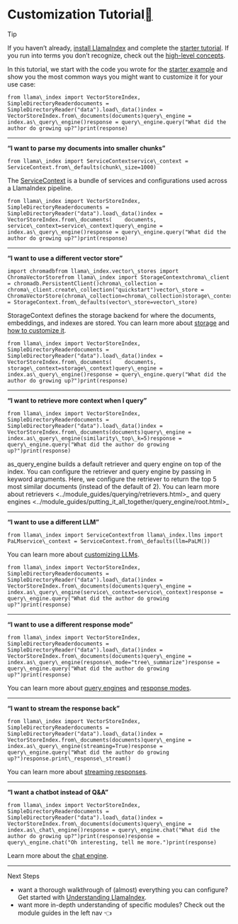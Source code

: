 Customization Tutorial[](#customization-tutorial "Permalink to this heading")
==============================================================================

Tip

If you haven’t already, [install LlamaIndex](installation.html) and complete the [starter tutorial](starter_example.html). If you run into terms you don’t recognize, check out the [high-level concepts](concepts.html).

In this tutorial, we start with the code you wrote for the [starter example](starter_example.html) and show you the most common ways you might want to customize it for your use case:


```
from llama\_index import VectorStoreIndex, SimpleDirectoryReaderdocuments = SimpleDirectoryReader("data").load\_data()index = VectorStoreIndex.from\_documents(documents)query\_engine = index.as\_query\_engine()response = query\_engine.query("What did the author do growing up?")print(response)
```


---

**“I want to parse my documents into smaller chunks”**


```
from llama\_index import ServiceContextservice\_context = ServiceContext.from\_defaults(chunk\_size=1000)
```
The [ServiceContext](../module_guides/supporting_modules/service_context.html) is a bundle of services and configurations used across a LlamaIndex pipeline.


```
from llama\_index import VectorStoreIndex, SimpleDirectoryReaderdocuments = SimpleDirectoryReader("data").load\_data()index = VectorStoreIndex.from\_documents(    documents, service\_context=service\_context)query\_engine = index.as\_query\_engine()response = query\_engine.query("What did the author do growing up?")print(response)
```


---

**“I want to use a different vector store”**


```
import chromadbfrom llama\_index.vector\_stores import ChromaVectorStorefrom llama\_index import StorageContextchroma\_client = chromadb.PersistentClient()chroma\_collection = chroma\_client.create\_collection("quickstart")vector\_store = ChromaVectorStore(chroma\_collection=chroma\_collection)storage\_context = StorageContext.from\_defaults(vector\_store=vector\_store)
```
StorageContext defines the storage backend for where the documents, embeddings, and indexes are stored. You can learn more about [storage](../module_guides/storing/storing.html) and [how to customize it](../module_guides/storing/customization.html).


```
from llama\_index import VectorStoreIndex, SimpleDirectoryReaderdocuments = SimpleDirectoryReader("data").load\_data()index = VectorStoreIndex.from\_documents(    documents, storage\_context=storage\_context)query\_engine = index.as\_query\_engine()response = query\_engine.query("What did the author do growing up?")print(response)
```


---

**“I want to retrieve more context when I query”**


```
from llama\_index import VectorStoreIndex, SimpleDirectoryReaderdocuments = SimpleDirectoryReader("data").load\_data()index = VectorStoreIndex.from\_documents(documents)query\_engine = index.as\_query\_engine(similarity\_top\_k=5)response = query\_engine.query("What did the author do growing up?")print(response)
```
as\_query\_engine builds a default retriever and query engine on top of the index. You can configure the retriever and query engine by passing in keyword arguments. Here, we configure the retriever to return the top 5 most similar documents (instead of the default of 2). You can learn more about retrievers <../module\_guides/querying/retrievers.html>\_ and query engines <../module\_guides/putting\_it\_all\_together/query\_engine/root.html>\_



---

**“I want to use a different LLM”**


```
from llama\_index import ServiceContextfrom llama\_index.llms import PaLMservice\_context = ServiceContext.from\_defaults(llm=PaLM())
```
You can learn more about [customizing LLMs](../module_guides/models/llms.html).


```
from llama\_index import VectorStoreIndex, SimpleDirectoryReaderdocuments = SimpleDirectoryReader("data").load\_data()index = VectorStoreIndex.from\_documents(documents)query\_engine = index.as\_query\_engine(service\_context=service\_context)response = query\_engine.query("What did the author do growing up?")print(response)
```


---

**“I want to use a different response mode”**


```
from llama\_index import VectorStoreIndex, SimpleDirectoryReaderdocuments = SimpleDirectoryReader("data").load\_data()index = VectorStoreIndex.from\_documents(documents)query\_engine = index.as\_query\_engine(response\_mode="tree\_summarize")response = query\_engine.query("What did the author do growing up?")print(response)
```
You can learn more about [query engines](../module_guides/querying/querying.html) and [response modes](../module_guides/putting_it_all_together/query_engine/response_modes.html).



---

**“I want to stream the response back”**


```
from llama\_index import VectorStoreIndex, SimpleDirectoryReaderdocuments = SimpleDirectoryReader("data").load\_data()index = VectorStoreIndex.from\_documents(documents)query\_engine = index.as\_query\_engine(streaming=True)response = query\_engine.query("What did the author do growing up?")response.print\_response\_stream()
```
You can learn more about [streaming responses](../module_guides/putting_it_all_together/query_engine/streaming.html).



---

**“I want a chatbot instead of Q&A”**


```
from llama\_index import VectorStoreIndex, SimpleDirectoryReaderdocuments = SimpleDirectoryReader("data").load\_data()index = VectorStoreIndex.from\_documents(documents)query\_engine = index.as\_chat\_engine()response = query\_engine.chat("What did the author do growing up?")print(response)response = query\_engine.chat("Oh interesting, tell me more.")print(response)
```
Learn more about the [chat engine](../module_guides/putting_it_all_together/chat_engines/usage_pattern.html).



---

Next Steps

* want a thorough walkthrough of (almost) everything you can configure? Get started with [Understanding LlamaIndex](../understanding/understanding.html).
* want more in-depth understanding of specific modules? Check out the module guides in the left nav 👈
